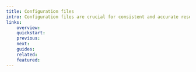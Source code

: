 ```yaml
---
title: Configuration files
intro: Configuration files are crucial for consistent and accurate resource deployments, containing necessary information and settings.
links:
    overview:
    quickstart:
    previous:
    next:
    guides:
    related:
    featured:
---
```

